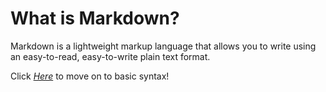 # What is Markdown?

Markdown is a lightweight markup language that allows you to write using an easy-to-read, easy-to-write plain text format.

Click _[Here](basicsyntax.md)_ to move on to basic syntax!
